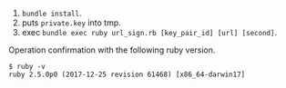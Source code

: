 1. `bundle install`.
2. puts `private.key` into tmp.
3. exec `bundle exec ruby url_sign.rb [key_pair_id] [url] [second]`.

Operation confirmation with the following ruby version.
```
$ ruby -v
ruby 2.5.0p0 (2017-12-25 revision 61468) [x86_64-darwin17]
```

